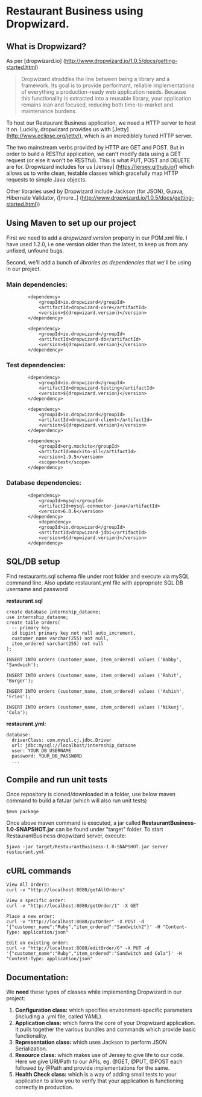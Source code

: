 # Restaurant Business using Dropwizard.

## What is Dropwizard?
As per [dropwizard.io] (http://www.dropwizard.io/1.0.5/docs/getting-started.html)
> Dropwizard straddles the line between being a library and a framework. Its goal is to provide performant, reliable implementations of everything a production-ready web application needs. Because this functionality is extracted into a reusable library, your application remains lean and focused, reducing both time-to-market and maintenance burdens.

To host our Restaurant Business application, we need a HTTP server to host it on.
Luckily, dropwizard provides us with [Jetty] (http://www.eclipse.org/jetty/), which is an incrediblely tuned HTTP server.

The two mainstream verbs provided by HTTP are GET and POST. But in order to build a RESTful application, we can't modify data using a GET request (or else it won't be RESTful). This is what PUT, POST and DELETE are for. Dropwizard includes for us [Jersey] (https://jersey.github.io/) which allows us to write clean, testable classes which gracefully map HTTP requests to simple Java objects.

Other libraries used by Dropwizard include Jackson (for JSON), Guava, Hibernate Validator, ([more..] (http://www.dropwizard.io/1.0.5/docs/getting-started.html))

## Using Maven to set up our project
First we need to add a *dropwizard.version* property in our POM.xml file. I have used 1.2.0, i.e one version older than the latest, to keep us from any unfixed, unfound bugs.

Second, we'll add a bunch of *libraries as dependencies* that we'll be using in our project.
###  Main dependencies:
```
        <dependency>
            <groupId>io.dropwizard</groupId>
            <artifactId>dropwizard-core</artifactId>
            <version>${dropwizard.version}</version>
        </dependency>

        <dependency>
            <groupId>io.dropwizard</groupId>
            <artifactId>dropwizard-db</artifactId>
            <version>${dropwizard.version}</version>
        </dependency>
```

### Test dependencies:
```
        <dependency>
            <groupId>io.dropwizard</groupId>
            <artifactId>dropwizard-testing</artifactId>
            <version>${dropwizard.version}</version>
        </dependency>

        <dependency>
            <groupId>io.dropwizard</groupId>
            <artifactId>dropwizard-client</artifactId>
            <version>${dropwizard.version}</version>
        </dependency>

        <dependency>
            <groupId>org.mockito</groupId>
            <artifactId>mockito-all</artifactId>
            <version>1.9.5</version>
            <scope>test</scope>
        </dependency>
```       

###  Database dependencies:
```
        <dependency>
            <groupId>mysql</groupId>
            <artifactId>mysql-connector-java</artifactId>
            <version>6.0.6</version>
        </dependency>
	        <dependency>
            <groupId>io.dropwizard</groupId>
            <artifactId>dropwizard-jdbi</artifactId>
            <version>${dropwizard.version}</version>
        </dependency>
```

## SQL/DB setup
Find restaurants.sql schema file under root folder and execute via mySQL command line. Also update restaurant.yml file with appropriate SQL DB username and password

**restaurant.sql**
```concept
create database internship_dataone;
use internship_dataone;
create table orders(
  -- primary key
  id bigint primary key not null auto_increment,
  customer_name varchar(255) not null,
  item_ordered varchar(255) not null
);

INSERT INTO orders (customer_name, item_ordered) values ('Bobby', 'Sandwich');

INSERT INTO orders (customer_name, item_ordered) values ('Rohit', 'Burger');

INSERT INTO orders (customer_name, item_ordered) values ('Ashish', 'Fries');

INSERT INTO orders (customer_name, item_ordered) values ('Nikunj', 'Cola');
```

**restaurant.yml:**
```concept
database:
  driverClass: com.mysql.cj.jdbc.Driver
  url: jdbc:mysql://localhost/internship_dataone
  user: YOUR_DB_USERNAME
  password: YOUR_DB_PASSWORD
  ...
```

## Compile and run unit tests
Once repository is cloned/downloaded in a folder, use below maven command to build a fatJar (which will also run unit tests)
```concept
$mvn package
```

Once above maven command is executed, a jar called **RestaurantBusiness-1.0-SNAPSHOT.jar** can be found under "target" folder. To start RestaurantBusiness dropwizard server, execute:

```concept
$java -jar target/RestaurantBusiness-1.0-SNAPSHOT.jar server restaurant.yml
```

## cURL commands
```concept
View All Orders:
curl -v "http://localhost:8080/getAllOrders"
```
```
View a specific order:
curl -v "http://localhost:8080/getOrder/1" -X GET
```
```
Place a new order:
curl -v "http://localhost:8080/putOrder" -X POST -d '{"customer_name":"Ruby","item_ordered":"Sandwitch2"}' -H "Content-Type: application/json" 
```
```
Edit an existing order:
curl -v "http://localhost:8080/editOrder/6" -X PUT -d '{"customer_name":"Ruby","item_ordered":"Sandwitch and Cola"}' -H "Content-Type: application/json"
```


## Documentation:

We **need** these types of classes while implementing Dropwizard in our project:
1. **Configuration class:** which specifies environment-specific parameters (including a .yml file, called YAML).
2. **Application class:** which forms the core of your Dropwizard application. It pulls together the various bundles and commands which provide basic functionality.
3. **Representation class:** which uses Jackson to perform JSON Serialization.
4. **Resource class:** which makes use of Jersey to give life to our code. Here we give URI/Path to our APIs, eg. @GET, @PUT, @POST each followed by @Path and provide implementations for the same.
5. **Health Check class:** which is a way of adding small tests to your application to allow you to verify that your application is functioning correctly in production.
